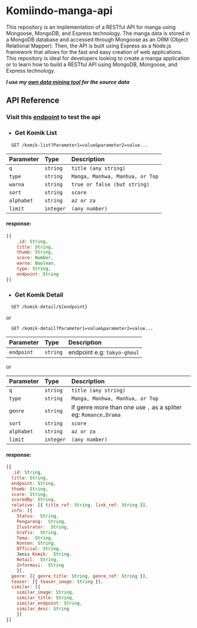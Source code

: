 # Komiindo-manga-api
This repository is an implementation of a RESTful API for manga using Mongoose, MongoDB, and Express technology. The manga data is stored in a MongoDB database and accessed through Mongoose as an ORM (Object Relational Mapper). Then, the API is built using Express as a Node.js framework that allows for the fast and easy creation of web applications. This repository is ideal for developers looking to create a manga application or to learn how to build a RESTful API using MongoDB, Mongoose, and Express technology.

***I use my [own data mining tool]() for the source data***

## API Reference

### Visit this [endpoint](https://komikindo-api.vercel.app/komik-detail/tokyo-ghoul) to test the api

- ### Get Komik List

```http
  GET /komik-list?Parameter1=value&parameter2=value...
```

| Parameter | Type     | Description                |
| :-------- | :------- | :------------------------- |
| `q`       | `string` | `title (any string)`       |
| `type`    | `string` | `Manga, Manhwa, Manhua, or Top`|
| `warna`   | `string` | `true or false (but string)`|
| `sort`    | `string` | `score`                    |
| `alphabet`| `string` | `az or za`                 |
| `limit`   | `integer`| `(any number)`             |

#### response:
```javascript
[{
    _id: String,
    title: String,
    thumb: String,
    score: Number,
    warna: Boolean,
    type: String,
    endpoint: String
}]
```

- ### Get Komik Detail

```http
  GET /komik-detail/${endpoint}
```
or
```http
  GET /komik-detail?Parameter1=value&parameter2=value...
```

| Parameter | Type     | Description                       |
| :-------- | :------- | :-------------------------------- |
| `endpoint`| `string` | endpoint e.g: `tokyo-ghoul`       |

or

| Parameter | Type     | Description                |
| :-------- | :------- | :------------------------- |
| `q`       | `string` | `title (any string)`       |
| `type`    | `string` | `Manga, Manhwa, Manhua, or Top`|
| `genre`   | `string` | if genre more than one use `,` as a spliter eg: `Romance,Drama`|
| `sort`    | `string` | `score`                    |
| `alphabet`| `string` | `az or za`                 |
| `limit`   | `integer`| `(any number)`             |

#### response:
```javascript
[{
  _id: String,
  title: String,
  endpoint: String,
  thumb: String,
  score: String,
  scoredBy: String,
  relative: [{ title_ref: String, link_ref: String }],
  info: [{ 
    Status:  String, 
    Pengarang:  String, 
    Ilustrator:  String, 
    Grafis:  String, 
    Tema:  String, 
    Konten: String, 
    Official: String, 
    Jenis Komik:  String, 
    Retail:  String, 
    Informasi:  String 
    }],
  genre: [{ genre_title: String, genre_ref: String }],
  teaser: [{ teaser_image: String }],
  similar: [{ 
    similar_image: String, 
    similar_title: String, 
    similar_endpoint: String, 
    similar_desc: String 
    }]
}]
```
